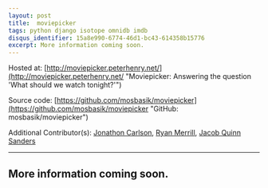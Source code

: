 ```yaml
---
layout: post
title:  moviepicker
tags: python django isotope omnidb imdb
disqus_identifier: 15a8e990-6774-46d1-bc43-614358b15776
excerpt: More information coming soon.
---
```


Hosted at: [http://moviepicker.peterhenry.net/](http://moviepicker.peterhenry.net/ "Moviepicker: Answering the question 'What should we watch tonight?'")

Source code: [https://github.com/mosbasik/moviepicker](https://github.com/mosbasik/moviepicker "GitHub: mosbasik/moviepicker")

Additional Contributor(s): [Jonathon Carlson](http://jc2dev.com/ 'Personal Site'), [Ryan Merrill](http://ryanmerrill.me/ 'Personal Site'), [Jacob Quinn Sanders](http://thejqs.com/ 'Personal Site')

- - -

More information coming soon.
---------------------------------